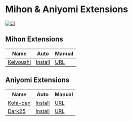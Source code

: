 # Mihon & Aniyomi Extensions

[![CI](https://github.com/amrkmn/yomi/actions/workflows/update.yml/badge.svg)](https://github.com/amrkmn/yomi/actions/workflows/update.yml)

## Mihon Extensions

| Name                                                 | Auto                                                                                                     | Manual                                               |
| ---------------------------------------------------- | -------------------------------------------------------------------------------------------------------- | ---------------------------------------------------- |
| [Keiyoushi](https://github.com/keiyoushi/extensions) | [Install](https://r.noz.one/?url=tachiyomi://add-repo?url=https://yomi.noz.one/keiyoushi/index.min.json) | [URL](https://yomi.noz.one/keiyoushi/index.min.json) |

## Aniyomi Extensions

| Name                                                   | Auto                                                                                                  | Manual                                              |
| ------------------------------------------------------ | ----------------------------------------------------------------------------------------------------- | --------------------------------------------------- |
| [Kohi-den](https://github.com/Kohi-den/extensions)     | [Install](https://r.noz.one/?url=aniyomi://add-repo?url=https://yomi.noz.one/kohi-den/index.min.json) | [URL](https://yomi.noz.one/kohi-den/index.min.json) |
| [Dark25](https://github.com/Dark25/aniyomi-extensions) | [Install](https://r.noz.one/?url=aniyomi://add-repo?url=https://yomi.noz.one/dark/index.min.json)     | [URL](https://yomi.noz.one/dark/index.min.json)     |
